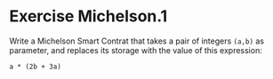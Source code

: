 # Exercise Michelson.1

Write a Michelson Smart Contrat that takes a pair of integers `(a,b)` as parameter, and replaces its storage with the value of this expression:

`a * (2b + 3a)`